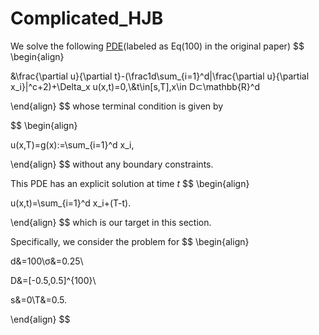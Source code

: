 # Complicated_HJB

We solve the following [PDE](https://arxiv.org/abs/2206.02016)(labeled as Eq(100) in the original paper)
$$
\begin{align}

 &\frac{\partial u}{\partial t}-(\frac1d\sum_{i=1}^d|\frac{\partial u}{\partial x_i}|^c+2)+\Delta_x u(x,t)=0,\\&t\in[s,T],x\in D⊂\mathbb{R}^d

\end{align}
$$
whose terminal condition is given by

$$
\begin{align}

u(x,T)=g(x):=\sum_{i=1}^d x_i,

\end{align}
$$
without any boundary constraints.



This PDE has an explicit solution at time $t$
$$
\begin{align}

u(x,t)=\sum_{i=1}^d x_i+(T-t).

\end{align}
$$
which is our target in this section.



Specifically, we consider the problem for
$$
\begin{align}

d&=100\\σ&=0.25\\

D&=[-0.5,0.5]^{100}\\

s&=0\\T&=0.5.

\end{align}
$$

